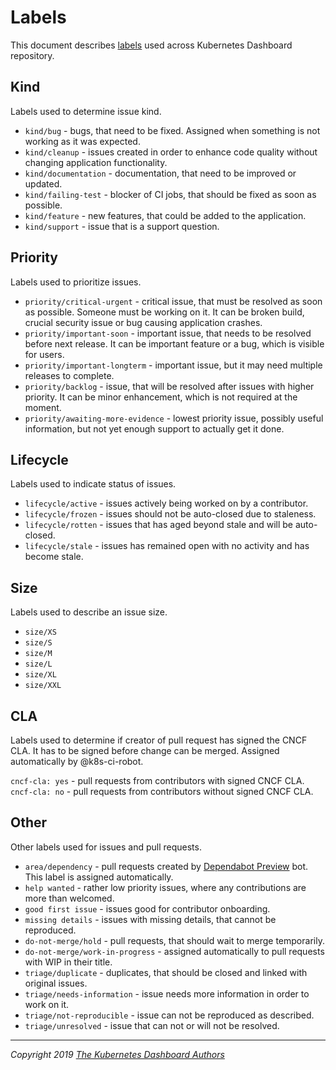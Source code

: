 # Labels

This document describes [labels](https://github.com/kubernetes/dashboard/labels) used across Kubernetes Dashboard repository.

## Kind

Labels used to determine issue kind.

* `kind/bug` - bugs, that need to be fixed. Assigned when something is not working as it was expected.
* `kind/cleanup` - issues created in order to enhance code quality without changing application functionality.
* `kind/documentation` - documentation, that need to be improved or updated.
* `kind/failing-test` - blocker of CI jobs, that should be fixed as soon as possible.
* `kind/feature` - new features, that could be added to the application.
* `kind/support` - issue that is a support question.

## Priority

Labels used to prioritize issues.

* `priority/critical-urgent` - critical issue, that must be resolved as soon as possible. Someone must be working on it. It can be broken build, crucial security issue or bug causing application crashes.
* `priority/important-soon` - important issue, that needs to be resolved before next release. It can be important feature or a bug, which is visible for users.
* `priority/important-longterm` - important issue, but it may need multiple releases to complete.
* `priority/backlog` - issue, that will be resolved after issues with higher priority. It can be minor enhancement, which is not required at the moment.
* `priority/awaiting-more-evidence` - lowest priority issue, possibly useful information, but not yet enough support to actually get it done.

## Lifecycle

Labels used to indicate status of issues.

* `lifecycle/active` - issues actively being worked on by a contributor.
* `lifecycle/frozen` - issues should not be auto-closed due to staleness.
* `lifecycle/rotten` - issues that has aged beyond stale and will be auto-closed.
* `lifecycle/stale` - issues has remained open with no activity and has become stale.

## Size

Labels used to describe an issue size.

* `size/XS`
* `size/S`
* `size/M`
* `size/L`
* `size/XL`
* `size/XXL`

## CLA

Labels used to determine if creator of pull request has signed the CNCF CLA. It has to be signed before change can be merged. Assigned automatically by @k8s-ci-robot.

`cncf-cla: yes` - pull requests from contributors with signed CNCF CLA.
`cncf-cla: no` - pull requests from contributors without signed CNCF CLA.

## Other

Other labels used for issues and pull requests.

* `area/dependency` - pull requests created by [Dependabot Preview](https://github.com/marketplace/dependabot-preview/) bot. This label is assigned automatically.
* `help wanted` - rather low priority issues, where any contributions are more than welcomed.
* `good first issue` - issues good for contributor onboarding.
* `missing details` - issues with missing details, that cannot be reproduced.
* `do-not-merge/hold` - pull requests, that should wait to merge temporarily.
* `do-not-merge/work-in-progress` - assigned automatically to pull requests with WIP in their title.
* `triage/duplicate` - duplicates, that should be closed and linked with original issues.
* `triage/needs-information` - issue needs more information in order to work on it.
* `triage/not-reproducible` - issue can not be reproduced as described.
* `triage/unresolved` - issue that can not or will not be resolved.

----
_Copyright 2019 [The Kubernetes Dashboard Authors](https://github.com/kubernetes/dashboard/graphs/contributors)_
